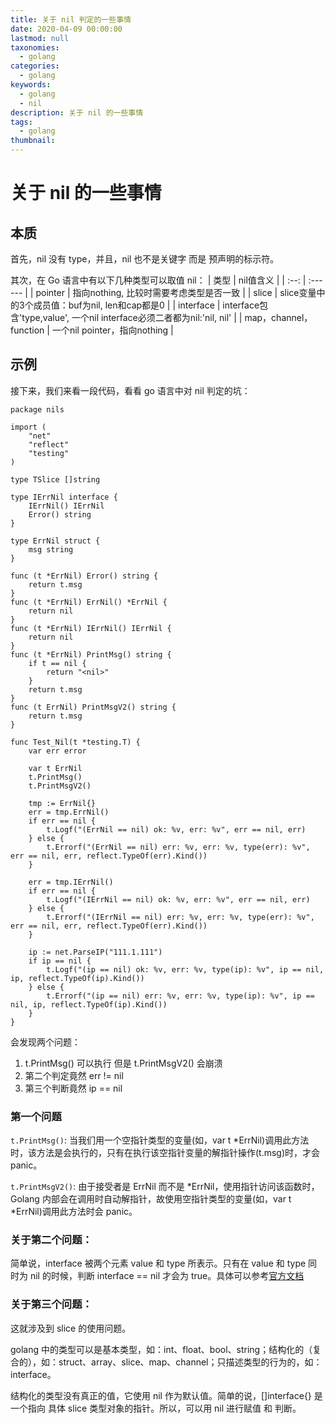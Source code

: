 ```yaml
---
title: 关于 nil 判定的一些事情
date: 2020-04-09 00:00:00
lastmod: null
taxonomies: 
  - golang
categories: 
  - golang
keywords: 
  - golang
  - nil
description: 关于 nil 的一些事情
tags: 
  - golang
thumbnail: 
---
```


# 关于 nil 的一些事情
## 本质
首先，nil 没有 type，并且，nil 也不是关键字 而是 预声明的标示符。

其次，在 Go 语言中有以下几种类型可以取值 nil：
| 类型 | nil值含义 |
| :--: | :------ |
| pointer | 指向nothing, 比较时需要考虑类型是否一致 |
| slice | slice变量中的3个成员值：buf为nil, len和cap都是0 |
| interface | interface包含'type,value', 一个nil interface必须二者都为nil:'nil, nil' |
| map，channel，function | 一个nil pointer，指向nothing |

## 示例
接下来，我们来看一段代码，看看 go 语言中对 nil 判定的坑：
```
package nils

import (
	"net"
	"reflect"
	"testing"
)

type TSlice []string

type IErrNil interface {
	IErrNil() IErrNil
	Error() string
}

type ErrNil struct {
	msg string
}

func (t *ErrNil) Error() string {
	return t.msg
}
func (t *ErrNil) ErrNil() *ErrNil {
	return nil
}
func (t *ErrNil) IErrNil() IErrNil {
	return nil
}
func (t *ErrNil) PrintMsg() string {
	if t == nil {
		return "<nil>"
	}
	return t.msg
}
func (t ErrNil) PrintMsgV2() string {
	return t.msg
}

func Test_Nil(t *testing.T) {
	var err error

    var t ErrNil
    t.PrintMsg()
    t.PrintMsgV2()

	tmp := ErrNil{}
	err = tmp.ErrNil()
	if err == nil {
		t.Logf("(ErrNil == nil) ok: %v, err: %v", err == nil, err)
	} else {
		t.Errorf("(ErrNil == nil) err: %v, err: %v, type(err): %v", err == nil, err, reflect.TypeOf(err).Kind())
	}

	err = tmp.IErrNil()
	if err == nil {
		t.Logf("(IErrNil == nil) ok: %v, err: %v", err == nil, err)
	} else {
		t.Errorf("(IErrNil == nil) err: %v, err: %v, type(err): %v", err == nil, err, reflect.TypeOf(err).Kind())
	}

	ip := net.ParseIP("111.1.111")
	if ip == nil {
		t.Logf("(ip == nil) ok: %v, err: %v, type(ip): %v", ip == nil, ip, reflect.TypeOf(ip).Kind())
	} else {
		t.Errorf("(ip == nil) err: %v, err: %v, type(ip): %v", ip == nil, ip, reflect.TypeOf(ip).Kind())
	}
}
```

会发现两个问题：
1. t.PrintMsg() 可以执行 但是 t.PrintMsgV2() 会崩溃
2. 第二个判定竟然 err != nil 
3. 第三个判断竟然 ip == nil

### 第一个问题
``` t.PrintMsg() ```: 当我们用一个空指针类型的变量(如，var t *ErrNil)调用此方法时，该方法是会执行的，只有在执行该空指针变量的解指针操作(t.msg)时，才会 panic。

``` t.PrintMsgV2() ```: 
由于接受者是 ErrNil 而不是 *ErrNil，使用指针访问该函数时，Golang 内部会在调用时自动解指针，故使用空指针类型的变量(如，var t *ErrNil)调用此方法时会 panic。

### 关于第二个问题：
简单说，interface 被两个元素 value 和 type 所表示。只有在 value 和 type 同时为 nil 的时候，判断 interface == nil 才会为 true。具体可以参考[官方文档](https://golang.org/doc/faq#nil_error)

### 关于第三个问题：
这就涉及到 slice 的使用问题。 

golang 中的类型可以是基本类型，如：int、float、bool、string；结构化的（复合的），如：struct、array、slice、map、channel；只描述类型的行为的，如：interface。

结构化的类型没有真正的值，它使用 nil 作为默认值。简单的说，[]interface{} 是一个指向 具体 slice 类型对象的指针。所以，可以用 nil 进行赋值 和 判断。